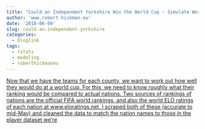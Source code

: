 ```yaml
---
title: "Could an Independent Yorkshire Win the World Cup - Simulate World Cups"
author: 'www.robert-hickman.eu'
date: '2018-06-09'
slug: could-an-independent-yorkshire
categories:
  - bloglink
tags:
  - rstats
  - modeling
  - roberthickmaneu
---
```


[Now that we have the teams for each county, we want to work out how well they would do at a world cup. For this, we need to know roughly what their ranking would be compared to actual nations. Two sources of rankings of nations are the official FIFA world rankings, and also the world ELO ratings of each nation at www.eloratings.net. I scraped both of these (accurate to mid-May) and cleaned the data to match the nation names to those in the player dataset we’re<i class="fas fa-external-link-alt"></i>](http://www.robert-hickman.eu/post/yorkshire_world_cup_5/)

